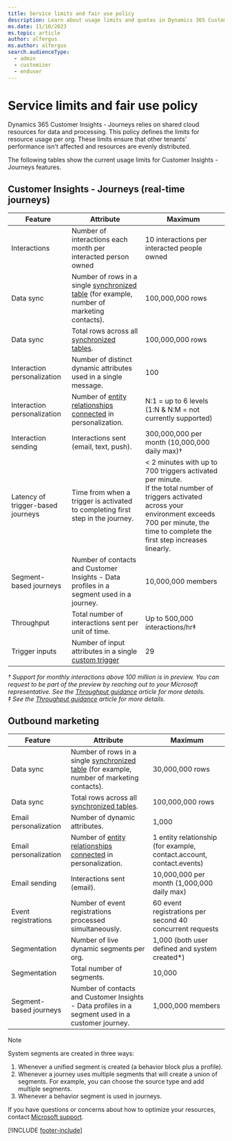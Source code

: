 ```yaml
---
title: Service limits and fair use policy
description: Learn about usage limits and quotas in Dynamics 365 Customer Insights - Journeys.
ms.date: 11/10/2023
ms.topic: article
author: alfergus
ms.author: alfergus
search.audienceType: 
  - admin
  - customizer
  - enduser
---
```


# Service limits and fair use policy

Dynamics 365 Customer Insights - Journeys relies on shared cloud resources for data and processing. This policy defines the limits for resource usage per org. These limits ensure that other tenants' performance isn't affected and resources are evenly distributed.

The following tables show the current usage limits for Customer Insights - Journeys features.

## Customer Insights - Journeys (real-time journeys)

| Feature              | Attribute                                                   | Maximum                                                    |
|----------------------|-------------------------------------------------------------|------------------------------------------------------------|
| Interactions         | Number of interactions each month per interacted person owned   | 10 interactions per interacted people owned |
| Data sync            | Number of rows in a single [synchronized table](./mkt-settings-sync.md) (for example, number of marketing contacts). | 100,000,000 rows |
| Data sync            | Total rows across all [synchronized tables](./mkt-settings-sync.md).| 100,000,000 rows |
| Interaction personalization | Number of distinct dynamic attributes used in a single message. | 100 |
| Interaction personalization | Number of [entity relationships connected](/dynamics365/customerengagement/on-premises/customize/create-edit-entity-relationships) in personalization. | N:1 = up to 6 levels<br>(1:N & N:M = not currently supported) |
| Interaction sending  | Interactions sent (email, text, push). | 300,000,000 per month (10,000,000 daily max)† |
| Latency of trigger-based journeys | Time from when a trigger is activated to completing first step in the journey. | < 2 minutes with up to 700 triggers activated per minute.<br>If the total number of triggers activated across your environment exceeds 700 per minute, the time to complete the first step increases linearly. |
| Segment-based journeys | Number of contacts and Customer Insights - Data profiles in a segment used in a journey. | 10,000,000 members |
| Throughput             | Total number of interactions sent per unit of time. | Up to 500,000 interactions/hr‡ |
| Trigger inputs         | Number of input attributes in a single [custom trigger](./real-time-marketing-custom-triggers.md) | 29 |

*† Support for monthly interactions above 100 million is in preview. You can request to be part of the preview by reaching out to your Microsoft representative. See the [Throughput guidance](real-time-marketing-throughput-guidance.md) article for more details.*<br>
*‡ See the [Throughput guidance](real-time-marketing-throughput-guidance.md) article for more details.*

## Outbound marketing

| Feature               | Attribute                                              | Maximum                                                     |
|-----------------------|--------------------------------------------------------|-------------------------------------------------------------|
| Data sync  | Number of rows in a single [synchronized table](./mkt-settings-sync.md) (for example, number of marketing contacts). | 30,000,000 rows |
| Data sync  | Total rows across all [synchronized tables](./mkt-settings-sync.md).| 100,000,000 rows                                        |
| Email personalization | Number of dynamic attributes.                           | 1,000                                                       |
| Email personalization | Number of [entity relationships connected](/dynamics365/customerengagement/on-premises/customize/create-edit-entity-relationships) in personalization. | 1 entity relationship (for example, contact.account, contact.events)               |
| Email sending         | Interactions sent (email).                              | 10,000,000 per month (1,000,000 daily max)                  |
| Event registrations   | Number of event registrations processed simultaneously. | 60 event registrations per second 40 concurrent requests |
| Segmentation          | Number of live dynamic segments per org.                | 1,000 (both user defined and system created*)                |
| Segmentation          | Total number of segments.                               | 10,000                                                      |
| Segment-based journeys | Number of contacts and Customer Insights - Data profiles in a segment used in a customer journey. | 1,000,000 members |

> [!NOTE]
> System segments are created in three ways:
> 1. Whenever a unified segment is created (a behavior block plus a profile).
> 1. Whenever a journey uses multiple segments that will create a union of segments. For example, you can choose the source type and add multiple segments.
> 1. Whenever a behavior segment is used in journeys.

If you have questions or concerns about how to optimize your resources, contact [Microsoft support](/power-platform/admin/get-help-support).

[!INCLUDE [footer-include](./includes/footer-banner.md)]
